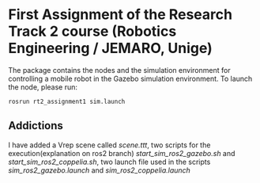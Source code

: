# First Assignment of the Research Track 2 course (Robotics Engineering / JEMARO, Unige)

The package contains the nodes and the simulation environment for controlling a mobile robot in the Gazebo simulation environment.
To launch the node, please run:
```
rosrun rt2_assignment1 sim.launch
```

## Addictions
I have added a Vrep scene called *scene.ttt*, two scripts for the execution(explanation on ros2 branch) *start_sim_ros2_gazebo.sh* and *start_sim_ros2_coppelia.sh*, two launch file used in the scripts *sim_ros2_gazebo.launch* and *sim_ros2_coppelia.launch* 
